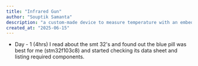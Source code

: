 ```yaml
---
title: "Infrared Gun"
author: "Souptik Samanta"
description: "a custom-made device to measure temperature with an embedded MCU"
created_at: "2025-06-15"
---
```


* Day - 1 (4hrs)
I read about the smt 32's and found out the blue pill was best for me (stm32f103c8)
and started checking its data sheet and listing required components.